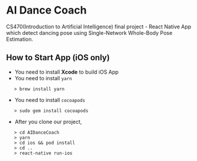 # AI Dance Coach
CS470(Introduction to Artificial Intelligence) final project - React Native App which detect dancing pose using Single-Network Whole-Body Pose Estimation.

## How to Start App (iOS only)
* You need to install **Xcode** to build iOS App
* You need to install `yarn`
```
   > brew install yarn
```
* You need to install `cocoapods`
```
   > sudo gem install cocoapods
```
* After you clone our project,
```
   > cd AIDanceCoach
   > yarn
   > cd ios && pod install
   > cd ..
   > react-native run-ios
```
